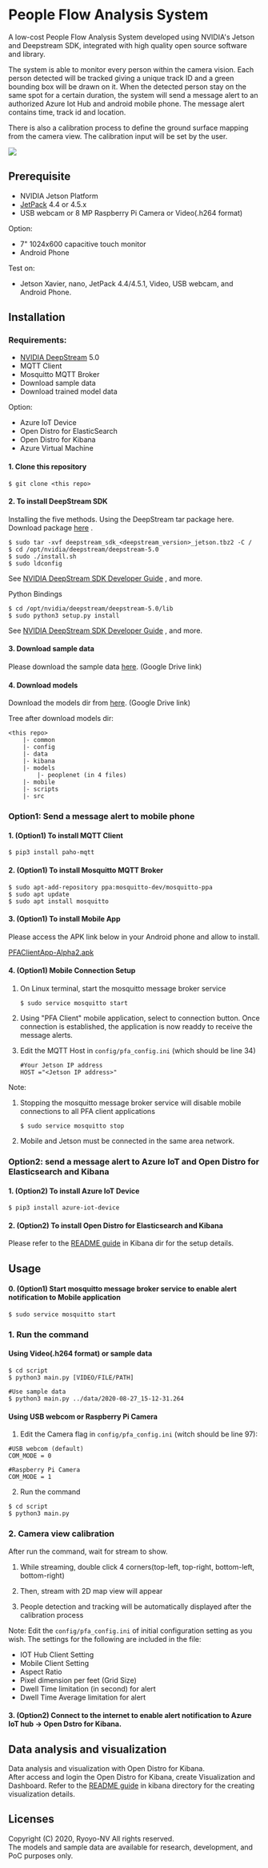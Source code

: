 # People Flow Analysis System

A low-cost People Flow Analysis System developed using NVIDIA's Jetson and Deepstream SDK, integrated with high quality open source software and library.


The system is able to monitor every person within the camera vision. Each person detected will be tracked giving a unique track ID and a green bounding box will be drawn on it. When the detected person stay on the same spot for a certain duration, the system will send a message alert to an authorized Azure Iot Hub and android mobile phone. The message alert contains time, track id and location. 

There is also a calibration process to define the ground surface mapping from the camera view. The calibration input will be set by the user.

<img src="src/people_flow_analysis_demo.gif" hight="480"/>


## Prerequisite

- NVIDIA Jetson Platform
- [JetPack](https://developer.nvidia.com/embedded/jetpack) 4.4 or 4.5.x
- USB webcam or 8 MP Raspberry Pi Camera or Video(.h264 format)

Option:
- 7" 1024x600 capacitive touch monitor
- Android Phone 

Test on:

- Jetson Xavier, nano, JetPack 4.4/4.5.1, Video, USB webcam, and Android Phone. 

## Installation

### Requirements:

- [NVIDIA DeepStream](https://developer.nvidia.com/deepstream-sdk) 5.0
- MQTT Client
- Mosquitto MQTT Broker
- Download sample data
- Download trained model data

Option: 
- Azure IoT Device
- Open Distro for ElasticSearch 
- Open Distro for Kibana 
- Azure Virtual Machine

#### 1. Clone this repository 
```
$ git clone <this repo>
```
#### 2. To install DeepStream SDK
Installing the five methods. Using the DeepStream tar package here.  
Download package [here](https://developer.nvidia.com/deepstream-getting-started) .

```
$ sudo tar -xvf deepstream_sdk_<deepstream_version>_jetson.tbz2 -C /
$ cd /opt/nvidia/deepstream/deepstream-5.0
$ sudo ./install.sh
$ sudo ldconfig
```
See [NVIDIA DeepStream SDK Developer Guide](https://docs.nvidia.com/metropolis/deepstream/dev-guide/text/DS_Quickstart.html#install-the-deepstream-sdk) , and more.  

Python Bindings
```
$ cd /opt/nvidia/deepstream/deepstream-5.0/lib
$ sudo python3 setup.py install
```

See [NVIDIA DeepStream SDK Developer Guide](https://docs.nvidia.com/metropolis/deepstream/dev-guide/text/DS_Python_Sample_Apps.html#metadata-access) , and more.


#### 3. Download sample data
Please download the sample data [here](https://drive.google.com/drive/folders/1YnxqMk-S5a3rMu-o41HBxX60h9rVc5m8?usp=sharing). (Google Drive link)

#### 4. Download models 
 Download the models dir from [here](https://drive.google.com/drive/folders/1LBr1fiOOBtGEzRAF3RXIBdOfjg-kgFRT?usp=sharing). (Google Drive link)

Tree after download models dir:
```
<this repo>
	|- common
	|- config
	|- data
	|- kibana
	|- models
		|- peoplenet (in 4 files)
	|- mobile
	|- scripts
	|- src
```

### Option1: Send a message alert to mobile phone
#### 1. (Option1) To install MQTT Client
```
$ pip3 install paho-mqtt
```

#### 2. (Option1) To install Mosquitto MQTT Broker
```
$ sudo apt-add-repository ppa:mosquitto-dev/mosquitto-ppa
$ sudo apt update
$ sudo apt install mosquitto
```

#### 3. (Option1) To install Mobile App  

Please access the APK link below in your Android phone and allow to install.

[PFAClientApp-Alpha2.apk](https://drive.google.com/drive/folders/1qEHUzzTnI7vqAFdPu-gjk2ka0yYUPykv?usp=sharing)


#### 4. (Option1) Mobile Connection Setup
1. On Linux terminal, start the mosquitto message broker service
	```	
	$ sudo service mosquitto start
	```

2. Using "PFA Client" mobile application, select to connection button. 
	Once connection is established, the application is now readdy to receive the message alerts.  

3. Edit the MQTT Host in `config/pfa_config.ini` (which should be line 34)
	```
	#Your Jetson IP address 
	HOST ="<Jetson IP address>"
	```

Note: 
1. Stopping the mosquitto message broker service will disable mobile connections to all PFA client applications

	```
	$ sudo service mosquitto stop
	```

2. Mobile and Jetson must be connected in the same area network.

### Option2: send a message alert to Azure IoT and Open Distro for Elasticsearch and Kibana
#### 1. (Option2) To install Azure IoT Device 
```
$ pip3 install azure-iot-device
```

#### 2. (Option2) To install Open Distro for Elasticsearch and Kibana
Please refer to the [README guide](kibana/README.md) in Kibana dir for the setup details.  
 
## Usage

#### 0. (Option1) Start mosquitto message broker service to enable alert notification to Mobile application

```
$ sudo service mosquitto start
```

### 1. Run the command
#### Using Video(.h264 format) or sample data

```
$ cd script
$ python3 main.py [VIDEO/FILE/PATH]

#Use sample data
$ python3 main.py ../data/2020-08-27_15-12-31.264
```  
#### Using USB webcom or Raspberry Pi Camera
1. Edit the Camera flag in `config/pfa_config.ini` (witch should be line 97):
```
#USB webcom (default)
COM_MODE = 0

#Raspberry Pi Camera
COM_MODE = 1
```

2. Run the command
```
$ cd script
$ python3 main.py
```

### 2. Camera view calibration 
After run the command, wait for stream to show.

1. While streaming, double click 4 corners(top-left, top-right, bottom-left, bottom-right)

2. Then, stream with 2D map view will appear

3. People detection and tracking will be automatically displayed after the calibration process
 
Note: Edit the `config/pfa_config.ini` of initial configuration setting as you wish. The settings for the following are included in the file:

- IOT Hub Client Setting
- Mobile Client Setting
- Aspect Ratio
- Pixel dimension per feet (Grid Size)
- Dwell Time limitation (in second) for alert
- Dwell Time Average limitation for alert

#### 3. (Option2) Connect to the internet to enable alert notification to Azure IoT hub -> Open Dstro for Kibana.


##  Data analysis and visualization

Data analysis and visualization with Open Distro for Kibana.  
After access and login the Open Distro for Kibana, create Visualization and Dashboard.
Refer to the [README guide](kibana/README.md#Create-visualization-and-Dashboard) in kibana directory for the creating visualization details.




## Licenses
Copyright (C) 2020, Ryoyo-NV All rights reserved.  
The models and sample data are available for research, development, and PoC purposes only.
